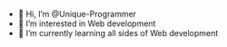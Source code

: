 - 👋 Hi, I’m @Unique-Programmer
- 👀 I’m interested in Web development
- 🌱 I’m currently learning all sides of Web development
